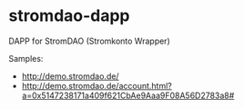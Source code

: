 # stromdao-dapp
DAPP for StromDAO (Stromkonto Wrapper)

Samples:
- http://demo.stromdao.de/ 
- http://demo.stromdao.de/account.html?a=0x5147238171a409f621CbAe9Aaa9F08A56D2783a8#
